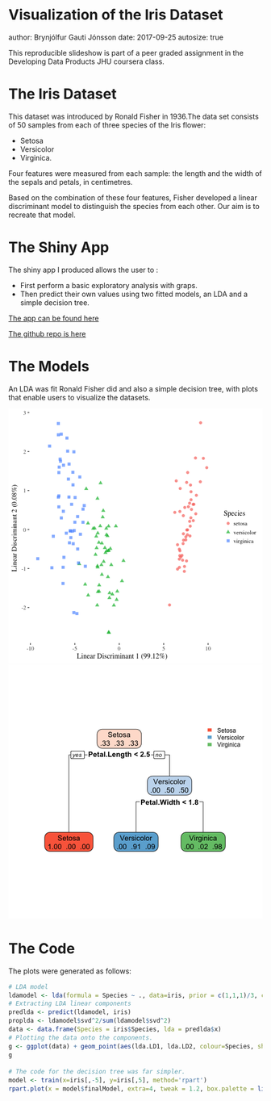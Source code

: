 
Visualization of the Iris Dataset
========================================================
author: Brynjólfur Gauti Jónsson
date: 2017-09-25
autosize: true

This reproducible slideshow is  part of a peer graded assignment in the Developing Data Products JHU coursera class.

The Iris Dataset
========================================================

This dataset was introduced by Ronald Fisher in 1936.The data set consists of 50 samples from each of three species of the Iris flower:
- Setosa 
- Versicolor 
- Virginica.

Four features were measured from each sample: the length and the width of the sepals and petals, in centimetres.

Based on the combination of these four features, Fisher developed a linear discriminant model to distinguish the species from each other. Our aim is to recreate that model.

The Shiny App
========================================================

The shiny app I produced allows the user to :
- First perform a basic exploratory analysis with graps.
- Then predict their own values using two fitted models, an LDA and a simple decision tree.

[The app can be found here](https://bgautijonsson.shinyapps.io/irisdata)

[The github repo is here](https://github.com/bgautijonsson/developdataproducts)


The Models
========================================================

An LDA was fit Ronald Fisher did and also a simple decision tree, with plots that enable users to visualize the datasets.

![plot of chunk unnamed-chunk-1](peergraded-figure/unnamed-chunk-1-1.png)![plot of chunk unnamed-chunk-1](peergraded-figure/unnamed-chunk-1-2.png)


The Code
========================================================


The plots were generated as follows:


```r
# LDA model
ldamodel <- lda(formula = Species ~ ., data=iris, prior = c(1,1,1)/3, cv=TRUE)
# Extracting LDA linear components
predlda <- predict(ldamodel, iris)
proplda <- ldamodel$svd^2/sum(ldamodel$svd^2)
data <- data.frame(Species = iris$Species, lda = predlda$x)
# Plotting the data onto the components.
g <- ggplot(data) + geom_point(aes(lda.LD1, lda.LD2, colour=Species, shape = Species), size=2.5, alpha=0.7) + labs(x='Linear Discriminant 1 (99.12%)', y = 'Linear Discriminant 2 (0.08%)') + theme_tufte(base_size = 14)
g

# The code for the decision tree was far simpler.
model <- train(x=iris[,-5], y=iris[,5], method='rpart')
rpart.plot(x = model$finalModel, extra=4, tweak = 1.2, box.palette = list('Reds', 'Blues', 'Greens'))
```

